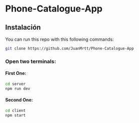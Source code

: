 # Phone-Catalogue-App

## Instalación

You can run this repo with this following commands:

```sh
git clone https://github.com/JuanMrtt/Phone-Catalogue-App
```

### Open two terminals:

#### First One:
```sh
cd server
npm run dev
```

#### Second One:
```sh
cd client
npm start
```

